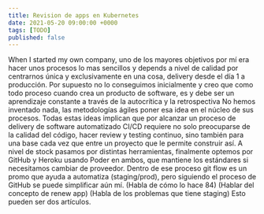 ```yaml
---
title: Revision de apps en Kubernetes
date: 2021-05-20 09:00:00 +0000
tags: [TODO]
published: false
---
```


When I started my own company, uno de los
mayores objetivos por mí era hacer unos procesos
lo mas sencillos y depends a nivel de calidad
por centrarnos única y exclusivamente en
una cosa, delivery desde el día 1
a producción.
Por supuesto no lo conseguimos inicialmente y
creo que como todo proceso cuando crea un
producto de software, es y debe ser un
aprendizaje constante a través de la autocrítica
y la retrospectiva No hemos inventado
nada, las metodologías ágiles poner esa idea
en el núcleo de sus procesos.
Todas estas ideas implican que por alcanzar
un proceso de delivery de software automatizado
CI/CD requiere no solo preocuparse de la
calidad del código, hacer review y testing
continuo, sino también para una base cada
vez que entre un proyecto que le permite
construir así.
A nivel de stock pasamos por distintas
herramientas, finalmente optemos por GitHub
y Heroku usando Poder en ambos, que
mantiene los estándares si necesitamos
cambiar de proveedor.
Dentro de ese proceso git flow es un
promo que ayuda a automatiza (staging/prod),
pero siguiendo el proceso de GitHub
se puede simplificar aún mí.
(Habla de cómo lo hace 84)
(Hablar del concepto de renew app)
(Habla de los problemas que tiene
staging)
Esto pueden ser dos artículos.
